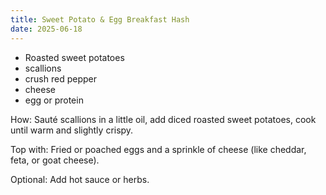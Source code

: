 ```yaml
---
title: Sweet Potato & Egg Breakfast Hash
date: 2025-06-18
---
```


- Roasted sweet potatoes 
- scallions 
- crush red pepper 
- cheese
- egg or protein

How: Sauté scallions in a little oil, add diced roasted sweet potatoes, cook until warm and slightly crispy.

Top with: Fried or poached eggs and a sprinkle of cheese (like cheddar, feta, or goat cheese).

Optional: Add hot sauce or herbs.

